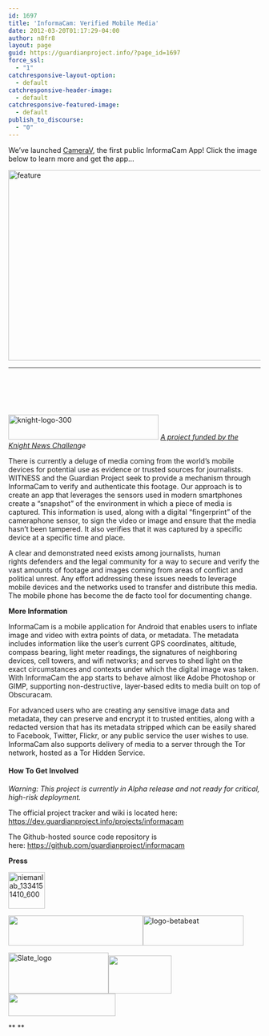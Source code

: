 ```yaml
---
id: 1697
title: 'InformaCam: Verified Mobile Media'
date: 2012-03-20T01:17:29-04:00
author: n8fr8
layout: page
guid: https://guardianproject.info/?page_id=1697
force_ssl:
  - "1"
catchresponsive-layout-option:
  - default
catchresponsive-header-image:
  - default
catchresponsive-featured-image:
  - default
publish_to_discourse:
  - "0"
---
```

We&#8217;ve launched [CameraV](https://guardianproject.info/apps/camerav), the first public InformaCam App! Click the image below to learn more and get the app&#8230;

[<img class="alignnone size-large wp-image-13035" src="https://guardianproject.info/wp-content/uploads/2015/07/feature-1024x500.png" alt="feature" width="780" height="381" srcset="https://guardianproject.info/wp-content/uploads/2015/07/feature.png 1024w, https://guardianproject.info/wp-content/uploads/2015/07/feature-300x146.png 300w" sizes="(max-width: 780px) 100vw, 780px" />](https://guardianproject.info/apps/camerav)

* * *

&nbsp;

&nbsp;

[  
<img class="alignnone size-full wp-image-3267" src="https://guardianproject.info/wp-content/uploads/2012/03/knight-logo-300.jpg" alt="knight-logo-300" width="300" height="50" />](http://www.knightfoundation.org/grants/20123674/) [_A project funded by the_](http://www.knightfoundation.org/grants/20123674/) _[Knight News Challen](https://guardianproject.info/2013/01/27/informacam-wins-knight-news-challenge/)ge_

There is currently a deluge of media coming from the world’s mobile devices for potential use as evidence or trusted sources for journalists. WITNESS and the Guardian Project seek to provide a mechanism through InformaCam to verify and authenticate this footage. Our approach is to create an app that leverages the sensors used in modern smartphones create a “snapshot” of the environment in which a piece of media is captured. This information is used, along with a digital “fingerprint” of the cameraphone sensor, to sign the video or image and ensure that the media hasn’t been tampered. It also verifies that it was captured by a specific device at a specific time and place.

A clear and demonstrated need exists among journalists, human rights defenders and the legal community for a way to secure and verify the vast amounts of footage and images coming from areas of conflict and political unrest. Any effort addressing these issues needs to leverage mobile devices and the networks used to transfer and distribute this media. The mobile phone has become the de facto tool for documenting change.

**More Information**

InformaCam is a mobile application for Android that enables users to inflate image and video with extra points of data, or metadata. The metadata includes information like the user’s current GPS coordinates, altitude, compass bearing, light meter readings, the signatures of neighboring devices, cell towers, and wifi networks; and serves to shed light on the exact circumstances and contexts under which the digital image was taken. With InformaCam the app starts to behave almost like Adobe Photoshop or GIMP, supporting non-destructive, layer-based edits to media built on top of Obscuracam.

For advanced users who are creating any sensitive image data and metadata, they can preserve and encrypt it to trusted entities, along with a redacted version that has its metadata stripped which can be easily shared to Facebook, Twitter, Flickr, or any public service the user wishes to use. InformaCam also supports delivery of media to a server through the Tor network, hosted as a Tor Hidden Service.

#### How To Get Involved

_Warning: This project is currently in Alpha release and not ready for critical, high-risk deployment._

The official project tracker and wiki is located here: <https://dev.guardianproject.info/projects/informacam>

The Github-hosted source code repository is here: <https://github.com/guardianproject/informacam>

**Press**

[<img class=" wp-image-3274 alignleft" src="https://guardianproject.info/wp-content/uploads/2012/03/niemanlab_1334151410_600-150x150.jpeg" alt="niemanlab_1334151410_600" width="73" height="73" srcset="https://guardianproject.info/wp-content/uploads/2012/03/niemanlab_1334151410_600-150x150.jpeg 150w, https://guardianproject.info/wp-content/uploads/2012/03/niemanlab_1334151410_600-300x300.jpeg 300w, https://guardianproject.info/wp-content/uploads/2012/03/niemanlab_1334151410_600.jpeg 383w" sizes="(max-width: 73px) 100vw, 73px" />](http://www.niemanlab.org/2013/01/is-it-real-witness-builds-an-app-to-verify-user-submitted-content/)

[<img class="alignnone" src="https://upload.wikimedia.org/wikipedia/bar/3/3e/Logo-der_spiegel.svg" alt="" width="269" height="60" />](http://www.spiegel.de/netzwelt/apps/informacam-app-soll-verifizierung-von-fotos-und-videos-erleichtern-a-880519.html)[<img class="alignleft size-medium wp-image-3272" src="https://guardianproject.info/wp-content/uploads/2012/03/logo-betabeat-300x90.png" alt="logo-betabeat" width="201" height="60" srcset="https://guardianproject.info/wp-content/uploads/2012/03/logo-betabeat-300x90.png 300w, https://guardianproject.info/wp-content/uploads/2012/03/logo-betabeat.png 333w" sizes="(max-width: 201px) 100vw, 201px" />](http://betabeat.com/2013/01/wikimedia-new-york-organizations-share-in-knight-foundation-mobile-contest-riches/)

[<img class="alignleft size-medium wp-image-3271" src="https://guardianproject.info/wp-content/uploads/2012/03/Slate_logo-300x123.png" alt="Slate_logo" width="200" height="82" srcset="https://guardianproject.info/wp-content/uploads/2012/03/Slate_logo-300x123.png 300w, https://guardianproject.info/wp-content/uploads/2012/03/Slate_logo.png 325w" sizes="(max-width: 200px) 100vw, 200px" />](http://www.slate.com/blogs/future_tense/2013/01/22/knight_news_challenge_media_s_winning_apps.html)[<img class="alignnone" src="http://www.worldphoto.org/_assets/images/WPO_Logo_-BLACK_MASTER(63).jpg" alt="" width="126" height="76" />](http://www.worldphoto.org/news-and-events/wpo-news/informacam-the-latest-in-citizen-photojournalism/)[<img class="alignnone" src="http://www.csg-pr.com/wp-content/uploads/BusinessWeek-Logo.jpg" alt="" width="214" height="45" />](http://www.businessweek.com/articles/2013-01-29/for-activists-and-manti-teo-new-protection-against-internet-fakes#r=blg-s)

** **

&nbsp;

&nbsp;

&nbsp;

&nbsp;

&nbsp;

&nbsp;

&nbsp;

&nbsp;

&nbsp;

&nbsp;